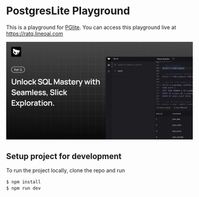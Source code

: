 # PostgresLite Playground
This is a playground for [PGlite](https://github.com/electric-sql/pglite). You can access this playground live at https://ratq.lineoai.com

![cover](/public/cover.png)

## Setup project for development
To run the project locally, clone the repo and run
```sh
$ npm install
$ npm run dev
```
